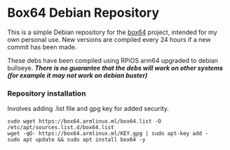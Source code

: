 # Box64 Debian Repository

This is a simple Debian repository for the [box64](https://github.com/ptitSeb/box64) project, intended for my own personal use. New versions are compiled every 24 hours if a new commit has been made.

These debs have been compiled using RPiOS arm64 upgraded to debian bullseye. ***There is no guarantee that the debs will work on other systems (for example it may not work on debian buster)***

### Repository installation
Involves adding .list file and gpg key for added security.
```
sudo wget https://box64.armlinux.ml/box64.list -O /etc/apt/sources.list.d/box64.list
wget -qO- https://box64.armlinux.ml/KEY.gpg | sudo apt-key add -
sudo apt update && sudo apt install box64 -y
```


